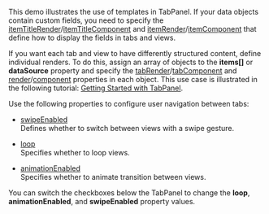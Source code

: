 This demo illustrates the use of templates in TabPanel. If your data objects contain custom fields, you need to specify the [itemTitleRender](/Documentation/ApiReference/UI_Components/dxTabPanel/Configuration/#itemTitleRender)/[itemTitleComponent](/Documentation/ApiReference/UI_Components/dxTabPanel/Configuration/#itemTitleComponent) and [itemRender](/Documentation/ApiReference/UI_Components/dxTabPanel/Configuration/#itemRender)/[itemComponent](/Documentation/ApiReference/UI_Components/dxTabPanel/Configuration/#itemComponent) that define how to display the fields in tabs and views.

If you want each tab and view to have differently structured content, define individual renders. To do this, assign an array of objects to the **items[]** or **dataSource** property and specify the [tabRender](/Documentation/ApiReference/UI_Components/dxTabPanel/Configuration/items/#tabRender)/[tabComponent](/Documentation/ApiReference/UI_Components/dxTabPanel/Configuration/items/#tabComponent) and [render](/Documentation/ApiReference/UI_Components/dxTabPanel/Configuration/items/#render)/[component](/Documentation/ApiReference/UI_Components/dxTabPanel/Configuration/items/#component) properties in each object. This use case is illustrated in the following tutorial: [Getting Started with TabPanel](/Documentation/Guide/UI_Components/TabPanel/Getting_Started_with_TabPanel/).

Use the following properties to configure user navigation between tabs:

- [swipeEnabled](/Documentation/ApiReference/UI_Components/dxTabPanel/Configuration/#swipeEnabled)  
  Defines whether to switch between views with a swipe gesture.

- [loop](/Documentation/ApiReference/UI_Components/dxTabPanel/Configuration/#loop)  
  Specifies whether to loop views.

- [animationEnabled](/Documentation/ApiReference/UI_Components/dxTabPanel/Configuration/#animationEnabled)  
  Specifies whether to animate transition between views.

You can switch the checkboxes below the TabPanel to change the **loop**, **animationEnabled**, and **swipeEnabled** property values.
